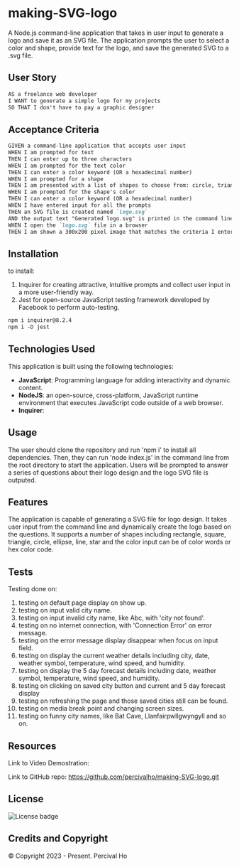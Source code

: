 # making-SVG-logo

A Node.js command-line application that takes in user input to generate a logo and save it as an SVG file. The application prompts the user to select a color and shape, provide text for the logo, and save the generated SVG to a .svg file.


## User Story

```md
AS a freelance web developer
I WANT to generate a simple logo for my projects
SO THAT I don't have to pay a graphic designer
```

## Acceptance Criteria

```md
GIVEN a command-line application that accepts user input
WHEN I am prompted for text
THEN I can enter up to three characters
WHEN I am prompted for the text color
THEN I can enter a color keyword (OR a hexadecimal number)
WHEN I am prompted for a shape
THEN I am presented with a list of shapes to choose from: circle, triangle, and square
WHEN I am prompted for the shape's color
THEN I can enter a color keyword (OR a hexadecimal number)
WHEN I have entered input for all the prompts
THEN an SVG file is created named `logo.svg`
AND the output text "Generated logo.svg" is printed in the command line
WHEN I open the `logo.svg` file in a browser
THEN I am shown a 300x200 pixel image that matches the criteria I entered
```

## Installation
  
to install:
1. Inquirer for creating attractive, intuitive prompts and collect user input in a more user-friendly way.
2. Jest for open-source JavaScript testing framework developed by Facebook to perform auto-testing.

  ```md
  npm i inquirer@8.2.4
  npm i -D jest
  ```

## Technologies Used

This application is built using the following technologies:

- **JavaScript**: Programming language for adding interactivity and dynamic content.
- **NodeJS**: an open-source, cross-platform, JavaScript runtime environment that executes JavaScript code outside of a web browser.
- **Inquirer**:  


## Usage

The user should clone the repository and run 'npm i' to install all dependencies.  Then, they can run 'node index.js' in the command line from the root directory to start the application. Users will be prompted to answer a series of questions about their logo design and the logo SVG file is outputed.


## Features

The application is capable of generating a SVG file for logo design.  It takes user input from the command line and dynamically create the logo based on the questions. It supports a number of shapes including rectangle, square, triangle, circle, ellipse, line, star and the color input can be of color words or hex color code.



## Tests

Testing done on:

1. testing on default page display on show up.
2. testing on input valid city name.
3. testing on input invalid city name, like Abc, with 'city not found'. 
4. testing on no internet connection, with 'Connection Error' on error message.
5. testing on the error message display disappear when focus on input field.
6. testing on display the current weather details including city, date, weather symbol, temperature, wind speed, and humidity.
7. testing on display the 5 day forecast details including date, weather symbol, temperature, wind speed, and humidity.
8. testing on clicking on saved city button and current and 5 day forecast display
9. testing on refreshing the page and those saved cities still can be found. 
10. testing on media break point and changing screen sizes.
11. testing on funny city names, like Bat Cave, Llanfairpwllgwyngyll and so on.



## Resources

Link to Video Demostration:


Link to GitHub repo:
https://github.com/percivalho/making-SVG-logo.git


## License 

![License badge](https://img.shields.io/badge/license-MIT-blue.svg)


## Credits and Copyright 
&copy; Copyright 2023 - Present. Percival Ho